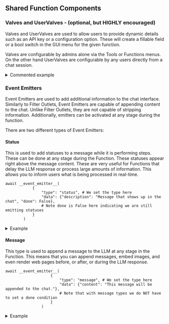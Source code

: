 ## Shared Function Components

### Valves and UserValves - (optional, but HIGHLY encouraged)

Valves and UserValves are used to allow users to provide dynamic details such as an API key or a configuration option. These will create a fillable field or a bool switch in the GUI menu for the given function.

Valves are configurable by admins alone via the Tools or Functions menus. On the other hand UserValves are configurable by any users directly from a chat session.

<details>
<summary>Commented example</summary>

 ```
from pydantic import BaseModel, Field
from typing import Literal

# Define and Valves
class Filter:
    # Notice the current indentation: Valves and UserValves must be declared as
    # attributes of a Tools, Filter or Pipe class. Here we take the
    # example of a Filter.
     class Valves(BaseModel):
        # Valves and UserValves inherit from pydantic's BaseModel. This
        # enables complex use cases like model validators etc.
        test_valve: int = Field(  # Notice the type hint: it is used to
            # choose the kind of UI element to show the user (buttons,
            # texts, etc).
            default=4,
            description="A valve controlling a numberical value"
            # required=False,  # you can enforce fields using True
        )
        # To give the user the choice between multiple strings, you can use Literal from typing:
        choice_option: Literal["choiceA", "choiceB"] = Field(
            default="choiceA",
            description="An example of a multi choice valve",
        )
        priority: int = Field(
            default=0,
            description="Priority level for the filter operations. Lower values are passed through first"
        )
        # The priority field is optional but if present will be used to
        # order the Filters.
        pass
        # Note that this 'pass' helps for parsing and is recommended.
 
    # UserValves are defined the same way.
     class UserValves(BaseModel):
         test_user_valve: bool = Field(
             default=False, description="A user valve controlling a True/False (on/off) switch"
        )
        pass

    def __init__(self):
        self.valves = self.Valves()
        # Because they are set by the admin, they are accessible directly
        # upon code execution.
        pass

    # The inlet method is only used for Filter but the __user__ handling is the same
    def inlet(self, body: dict, __user__: dict):
        # Because UserValves are defined per user they are only available
        # on use.
        # Note that although __user__ is a dict, __user__["valves"] is a
        # UserValves object. Hence you can access values like that:
        test_user_valve = __user__["valves"].test_user_valve
        # Or:
        test_user_valve = dict(__user__["valves"])["test_user_valve"]
        # But this will return the default value instead of the actual value:
        # test_user_valve = __user__["valves"]["test_user_valve"]  # Do not do that!
```
</details>

### Event Emitters
Event Emitters are used to add additional information to the chat interface. Similarly to Filter Outlets, Event Emitters are capable of appending content to the chat. Unlike Filter Outlets, they are not capable of stripping information. Additionally, emitters can be activated at any stage during the function.

There are two different types of Event Emitters:

#### Status
This is used to add statuses to a message while it is performing steps. These can be done at any stage during the Function. These statuses appear right above the message content. These are very useful for Functions that delay the LLM response or process large amounts of information. This allows you to inform users what is being processed in real-time.

```
await __event_emitter__(
            {
                "type": "status", # We set the type here
                "data": {"description": "Message that shows up in the chat", "done": False}, 
                # Note done is False here indicating we are still emitting statuses
            }
        )
```

<details>
<summary>Example</summary>

```
async def test_function(
        self, prompt: str, __user__: dict, __event_emitter__=None
    ) -> str:
        """
        This is a demo

        :param test: this is a test parameter
        """

        await __event_emitter__(
            {
                "type": "status", # We set the type here
                "data": {"description": "Message that shows up in the chat", "done": False}, 
                # Note done is False here indicating we are still emitting statuses
            }
        )

        # Do some other logic here
        await __event_emitter__(
            {
                "type": "status",
                "data": {"description": "Completed a task message", "done": True},
                # Note done is True here indicating we are done emitting statuses
            }
        )

        except Exception as e:
            await __event_emitter__(
                {
                    "type": "status",
                    "data": {"description": f"An error occured: {e}", "done": True},
                }
            )

            return f"Tell the user: {e}"
```
</details>

#### Message
This type is used to append a message to the LLM at any stage in the Function. This means that you can append messages, embed images, and even render web pages before, or after, or during the LLM response.

```
await __event_emitter__(
                    {
                        "type": "message", # We set the type here
                        "data": {"content": "This message will be appended to the chat."},
                        # Note that with message types we do NOT have to set a done condition
                    }
                )
```

<details>
<summary>Example</summary>

```
async def test_function(
        self, prompt: str, __user__: dict, __event_emitter__=None
    ) -> str:
        """
        This is a demo

        :param test: this is a test parameter
        """

        await __event_emitter__(
                    {
                        "type": "message", # We set the type here
                        "data": {"content": "This message will be appended to the chat."},
                        # Note that with message types we do NOT have to set a done condition
                    }
                )

        except Exception as e:
            await __event_emitter__(
                {
                    "type": "status",
                    "data": {"description": f"An error occured: {e}", "done": True},
                }
            )

            return f"Tell the user: {e}"
```
</details>
